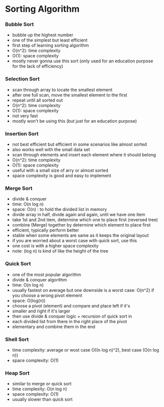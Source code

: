 # Sorting Algorithm

### Bubble Sort

* bubble up the highest number
* one of the simplest but least efficient
* first step of learning sorting algorithm
* O(n^2): time complexity
* O(1): space complexity
* mostly never gonna use this sort (only used for an education purpose for the lack of efficiency)

### Selection Sort

* scan through array to locate the smallest element
* after one full scan, move the smallest element to the first
* repeat until all sorted out
* O(n^2): time complexity
* O(1): space complexity
* not very fast
* mostly won't be using this (but just for an education purpose)

### Insertion Sort

* not best efficient but efficient in some scenarios like almost sorted
* also works well with the small data set
* scan through elements and insert each element where it should belong
* O(n^2): time complexity
* O(1): space complexity
* useful with a small size of arry or almost sorted
* space complexity is good and easy to implement

### Merge Sort

* divide & conquer
* time: O(n log n)
* space: O(n) : to hold the divided list in memory
* divide array in half, divide again and again, until we have one item
* take 1st and 2nd item, determine which one to place first (reversed tree)
* combine (Merge) together by determine which element to place first
* efficient, typically perform better
* stable when some elements are same as it keeps the original layout
* if you are worried about a worst case with quick sort, use this
* one cost is with a higher space complexity
* note: (log n) is kind of like the height of the tree

### Quick Sort

* one of the most popular algorithm
* divide & conquer algorithm
* time: O(n log n)
* usually fastest on average but one downside is a worst case: O(n^2) if you choose a wrong pivot element
* space: O(log(n))
* choose a pivot (element) and compare and place left if it's 
* smaller and right if it's larger
* then use divide & conquer logic + recursion of quick sort in 
* each divided list from there in the right place of the pivot 
* elementary and combine them in the end

### Shell Sort

* time complexity: average or wost case O((n log n)^2), best case (O(n log n))
* space complexity: O(1)

### Heap Sort

* similar to merge or quick sort
* time complexity: O(n log n)
* space complexity: O(1)
* usually slower than quick sort